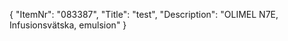 {
  "ItemNr": "083387",
  "Title": "test",
  "Description": "OLIMEL N7E, Infusionsvätska, emulsion"
}